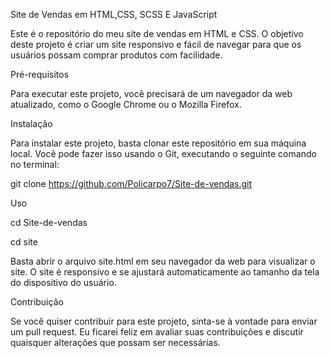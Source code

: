 Site de Vendas em HTML,CSS, SCSS E JavaScript

Este é o repositório do meu site de vendas em HTML e CSS. O objetivo deste projeto é criar um site responsivo e fácil de navegar para que os usuários possam comprar produtos com facilidade.

Pré-requisitos

Para executar este projeto, você precisará de um navegador da web atualizado, como o Google Chrome ou o Mozilla Firefox.

Instalação

Para instalar este projeto, basta clonar este repositório em sua máquina local. Você pode fazer isso usando o Git, executando o seguinte comando no terminal:

git clone https://github.com/Policarpo7/Site-de-vendas.git

Uso

cd Site-de-vendas

cd site

Basta abrir o arquivo site.html em seu navegador da web para visualizar o site. O site é responsivo e se ajustará automaticamente ao tamanho da tela do dispositivo do usuário.

Contribuição

Se você quiser contribuir para este projeto, sinta-se à vontade para enviar um pull request. Eu ficarei feliz em avaliar suas contribuições e discutir quaisquer alterações que possam ser necessárias.


